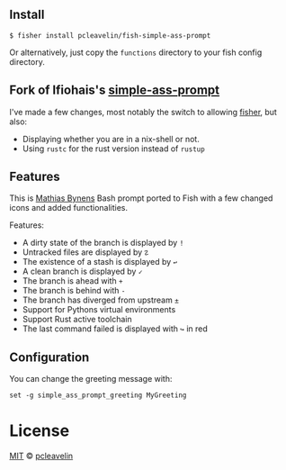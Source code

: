 ## Install

```fish
$ fisher install pcleavelin/fish-simple-ass-prompt
```
Or alternatively, just copy the `functions` directory to your fish config directory.

## Fork of lfiohais's [simple-ass-prompt][original_repo]
I've made a few changes, most notably the switch to allowing [fisher][fisher],
but also:
 * Displaying whether you are in a nix-shell or not.
 * Using `rustc` for the rust version instead of `rustup`

## Features
This is [Mathias Bynens][mths] Bash prompt ported to Fish with a few changed
icons and added functionalities.

Features:

- A dirty state of the branch is displayed by `!`
- Untracked files are displayed by `☡`
- The existence of a stash is displayed by `↩`
- A clean branch is displayed by `✓`
- The branch is ahead with `+`
- The branch is behind with `-`
- The branch has diverged from upstream `±`
- Support for Pythons virtual environments
- Support Rust active toolchain
- The last command failed is displayed with `↪` in red

## Configuration
You can change the greeting message with:
```fish
set -g simple_ass_prompt_greeting MyGreeting
```

# License

[MIT][mit] © [pcleavelin][author]


[mit]:            http://opensource.org/licenses/MIT
[author]:         http://github.com/pcleavelin
[mths]: https://github.com/mathiasbynens/dotfiles
[original_repo]: https://github.com/lfiolhais/theme-simple-ass-prompt
[fisher]: https://github.com/jorgebucaran/fisher
